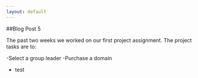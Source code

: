```yaml
---
layout: default
---
```


##Blog Post 5



The past two weeks we worked on our first project assignment. The project tasks are to:

  -Select a group leader
  -Purchase a domain
  - test 